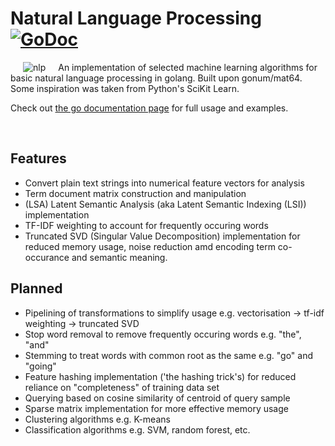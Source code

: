 # Natural Language Processing [![GoDoc](https://godoc.org/github.com/james-bowman/nlp?status.svg)](https://godoc.org/github.com/james-bowman/nlp)

<img src="https://github.com/james-bowman/nlp/raw/master/Gophers.008.crop.png" alt="nlp" align="left" hspace="20" vspace="0" />

An implementation of selected machine learning algorithms for basic natural language processing in golang.  Built upon gonum/mat64.  Some inspiration was taken from Python's SciKit Learn.

Check out [the go documentation page](https://godoc.org/github.com/james-bowman/nlp) for full usage and examples.

<br clear="all"/>

## Features

* Convert plain text strings into numerical feature vectors for analysis
* Term document matrix construction and manipulation
* (LSA) Latent Semantic Analysis (aka Latent Semantic Indexing (LSI)) implementation
* TF-IDF weighting to account for frequently occuring words
* Truncated SVD (Singular Value Decomposition) implementation for reduced memory usage, noise reduction amd encoding term co-occurance and semantic meaning.

## Planned

* Pipelining of transformations to simplify usage e.g. vectorisation -> tf-idf weighting -> truncated SVD
* Stop word removal to remove frequently occuring words e.g. "the", "and"
* Stemming to treat words with common root as the same e.g. "go" and "going"
* Feature hashing implementation ('the hashing trick's) for reduced reliance on "completeness" of training data set
* Querying based on cosine similarity of centroid of query sample
* Sparse matrix implementation for more effective memory usage
* Clustering algorithms e.g. K-means
* Classification algorithms e.g. SVM, random forest, etc.

